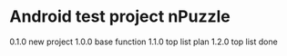 # Android test project nPuzzle
0.1.0 new project
1.0.0 base function
1.1.0 top list plan
1.2.0 top list done